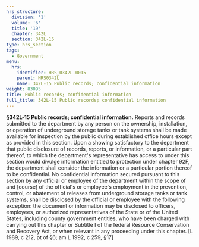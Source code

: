 ```yaml
---
hrs_structure:
  division: '1'
  volume: '6'
  title: '19'
  chapter: 342L
  section: 342L-15
type: hrs_section
tags:
  - Government
menu:
  hrs:
    identifier: HRS_0342L-0015
    parent: HRS0342L
    name: 342L-15 Public records; confidential information
weight: 83095
title: Public records; confidential information
full_title: 342L-15 Public records; confidential information
---
```

**§342L-15 Public records; confidential information.** Reports and records submitted to the department by any person on the ownership, installation, or operation of underground storage tanks or tank systems shall be made available for inspection by the public during established office hours except as provided in this section. Upon a showing satisfactory to the department that public disclosure of records, reports, or information, or a particular part thereof, to which the department's representative has access to under this section would divulge information entitled to protection under chapter 92F, the department shall consider the information or a particular portion thereof to be confidential. No confidential information secured pursuant to this section by any official or employee of the department within the scope of and [course] of the official's or employee's employment in the prevention, control, or abatement of releases from underground storage tanks or tank systems, shall be disclosed by the official or employee with the following exception: the document or information may be disclosed to officers, employees, or authorized representatives of the State or of the United States, including county government entities, who have been charged with carrying out this chapter or Subtitle I of the federal Resource Conservation and Recovery Act, or when relevant in any proceeding under this chapter. [L 1989, c 212, pt of §6; am L 1992, c 259, §17]
